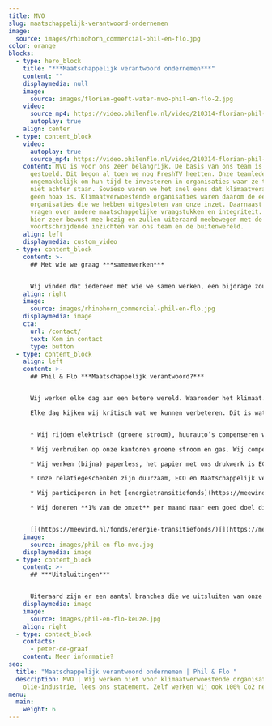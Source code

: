 ```yaml
---
title: MVO
slug: maatschappelijk-verantwoord-ondernemen
image:
  source: images/rhinohorn_commercial-phil-en-flo.jpg
color: orange
blocks:
  - type: hero_block
    title: "***Maatschappelijk verantwoord ondernemen***"
    content: ""
    displaymedia: null
    image:
      source: images/florian-geeft-water-mvo-phil-en-flo-2.jpg
    video:
      source_mp4: https://video.philenflo.nl/video/210314-florian-phil-en-flo-Phil-en-Flo.mp4
      autoplay: true
    align: center
  - type: content_block
    video:
      autoplay: true
      source_mp4: https://video.philenflo.nl/video/210314-florian-phil-en-flo-Phil-en-Flo.mp4
    content: MVO is voor ons zeer belangrijk. De basis van ons team is hierop
      gestoeld. Dit begon al toen we nog FreshTV heetten. Onze teamleden worden
      ongemakkelijk om hun tijd te investeren in organisaties waar ze totaal
      niet achter staan. Sowieso waren we het snel eens dat klimaatverandering
      geen hoax is. Klimaatverwoestende organisaties waren daarom de eerste
      organisaties die we hebben uitgesloten van onze inzet. Daarnaast kwamen er
      vragen over andere maatschappelijke vraagstukken en integriteit. We zijn
      hier zeer bewust mee bezig en zullen uiteraard meebewegen met de
      voortschrijdende inzichten van ons team en de buitenwereld.
    align: left
    displaymedia: custom_video
  - type: content_block
    content: >-
      ## Met wie we graag ***samenwerken***


      Wij vinden dat iedereen met wie we samen werken, een bijdrage zou kunnen leveren aan het verbeteren van de wereld. Dit betekent dat wij de keuze maken om te werken voor klimaatvriendelijke organisaties, integere organisaties en organisaties die de gezondheid van mensen zeer serieus nemen.
    align: right
    image:
      source: images/rhinohorn_commercial-phil-en-flo.jpg
    displaymedia: image
    cta:
      url: /contact/
      text: Kom in contact
      type: button
  - type: content_block
    align: left
    content: >-
      ## Phil & Flo ***Maatschappelijk verantwoord?***


      Wij werken elke dag aan een betere wereld. Waaronder het klimaat.

      Elke dag kijken wij kritisch wat we kunnen verbeteren. Dit is wat we nu al doen:


      * Wij rijden elektrisch (groene stroom), huurauto’s compenseren we via [Treesforall](<https://treesforall.nl/compenseer-co2](https://treesforall.nl/compenseer-co2/>).

      * Wij verbruiken op onze kantoren groene stroom en gas. Wij compenseren dit (extra) via [Loyaltree](https://loyaltree.nl/).

      * Wij werken (bijna) paperless, het papier met ons drukwerk is ECO papier/ CO2 neutraal.

      * Onze relatiegeschenken zijn duurzaam, ECO en Maatschappelijk verantwoord <https://join-the-pipe.org/>

      * Wij participeren in het [energietransitiefonds](https://meewind.nl/fonds/energie-transitiefonds/).

      * Wij doneren **1% van de omzet** per maand naar een goed doel die we met ons team uitkiezen. Donaties tot op heden: Het vergeten Kind, Stichting Vluchteling, Stichting Zwerfjongeren, Free A Girl...


      [](https://meewind.nl/fonds/energie-transitiefonds/)[](https://meewind.nl/fonds/zeewind-bestaande-parken/)Ook spreken we ons uit voor een duurzame wereld, zie de post van [Peter de Graaf op LinkedIn](https://www.linkedin.com/posts/peterdegraaf1_marketing-klimaatverandering-onlinemedia-activity-6623877199214727168-Wwo8)
    image:
      source: images/phil-en-flo-mvo.jpg
    displaymedia: image
  - type: content_block
    content: >-
      ## ***Uitsluitingen***


      Uiteraard zijn er een aantal branches die we uitsluiten van onze creativiteit; Olie industrie, Tabak industrie, Olie verwerkende industrie, Beleggings-instituten die meer dan 20% investeren in Olie/ wapen aandelen, Wapen industrie, Plastic (op oliebasis) verwerkende industrie (als er alternatieven zijn), Greenwashing (het laten lijken dat je duurzaam bent, maar dit niet bent), Politieke partijen zonder goed antwoord op duurzaamheid, ethiek en vluchtelingenbeleid.
    displaymedia: image
    image:
      source: images/phil-en-flo-keuze.jpg
    align: right
  - type: contact_block
    contacts:
      - peter-de-graaf
    content: Meer informatie?
seo:
  title: "Maatschappelijk verantwoord ondernemen | Phil & Flo "
  description: MVO | Wij werken niet voor klimaatverwoestende organisaties zoals
    olie-industrie, lees ons statement. Zelf werken wij ook 100% Co2 neutraal.
menu:
  main:
    weight: 6
---
```

